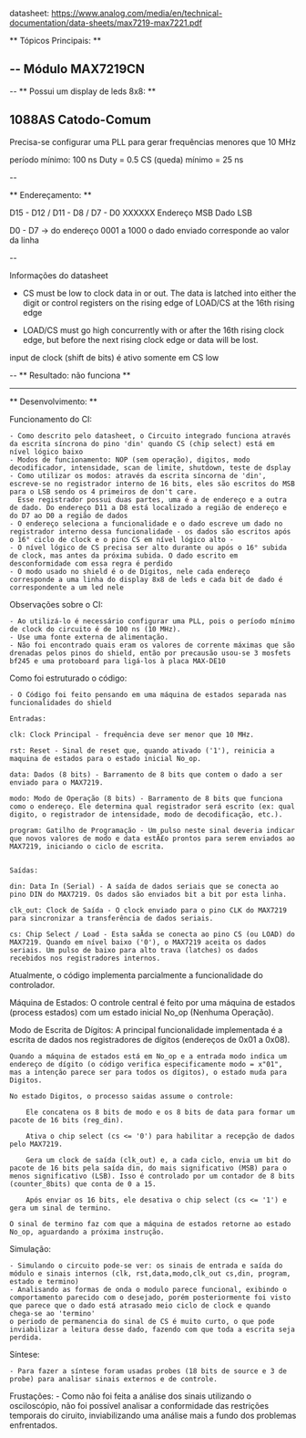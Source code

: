 ﻿datasheet: https://www.analog.com/media/en/technical-documentation/data-sheets/max7219-max7221.pdf

**	Tópicos Principais:	**

--
Módulo MAX7219CN
--

--
** Possui um display de leds 8x8: **

1088AS Catodo-Comum
--

Precisa-se configurar uma PLL para gerar frequências menores que 10 MHz

período mínimo: 100 ns
Duty = 0.5
CS (queda) mínimo = 25 ns 

--

** Endereçamento: **

D15 - D12 /   D11 - D8  /    D7 - D0
 XXXXXX       Endereço     MSB Dado LSB
 
D0 - D7 -> do  endereço 0001 a 1000 o dado enviado corresponde ao valor da linha

--

Informações do datasheet

- CS must be low to clock data in or out.
	The data is latched into either the digit or control registers
	on the rising edge of LOAD/CS at the 16th rising edge

- LOAD/CS must go high
	concurrently with or after the 16th rising clock edge, but
	before the next rising clock edge or data will be lost.

input de clock (shift de bits) é ativo somente em CS low

-- ** Resultado: não funciona **


-----------------------------------------------------------------------------------

** 	Desenvolvimento:  **


Funcionamento do CI:
	
	- Como descrito pelo datasheet, o Circuito integrado funciona através da escrita síncrona do pino 'din' quando CS (chip select) está em nível lógico baixo
	- Modos de funcionamento: NOP (sem operação), digitos, modo decodificador, intensidade, scan de limite, shutdown, teste de dsplay
	- Como utilizar os modos: através da escrita síncorna de 'din', escreve-se no registrador interno de 16 bits, eles são escritos do MSB para o LSB sendo os 4 primeiros de don't care.
	  Esse registrador possui duas partes, uma é a de endereço e a outra de dado. Do endereço D11 a D8 está localizado a região de endereço e do D7 ao D0 a região de dados
	- O endereço seleciona a funcionalidade e o dado escreve um dado no registrador interno dessa funcionalidade - os dados são escritos após o 16° ciclo de clock e o pino CS em nível lógico alto - 
	- O nível lógico de CS precisa ser alto durante ou após o 16° subida de clock, mas antes da próxima subida. O dado escrito em desconformidade com essa regra é perdido 
	- O modo usado no shield é o de Dígitos, nele cada endereço corresponde a uma linha do display 8x8 de leds e cada bit de dado é correspondente a um led nele

Observações sobre o CI:

	- Ao utilizá-lo é necessário configurar uma PLL, pois o período mínimo de clock do circuito é de 100 ns (10 MHz).
	- Use uma fonte externa de alimentação.
	- Não foi encontrado quais eram os valores de corrente máximas que são drenadas pelos pinos do shield, então por precausão usou-se 3 mosfets bf245 e uma protoboard para ligá-los à placa MAX-DE10  
	

Como foi estruturado o código:

	- O Código foi feito pensando em uma máquina de estados separada nas funcionalidades do shield

	Entradas:

    clk: Clock Principal - frequência deve ser menor que 10 MHz.

    rst: Reset - Sinal de reset que, quando ativado ('1'), reinicia a maquina de estados para o estado inicial No_op.

    data: Dados (8 bits) - Barramento de 8 bits que contem o dado a ser enviado para o MAX7219. 

    modo: Modo de Operação (8 bits) - Barramento de 8 bits que funciona como o endereço. Ele determina qual registrador será escrito (ex: qual digito, o registrador de intensidade, modo de decodificação, etc.).

    program: Gatilho de Programação - Um pulso neste sinal deveria indicar que novos valores de modo e data estÃ£o prontos para serem enviados ao MAX7219, iniciando o ciclo de escrita. 


	Saídas:

    din: Data In (Serial) - A saída de dados seriais que se conecta ao pino DIN do MAX7219. Os dados são enviados bit a bit por esta linha.

    clk_out: Clock de Saída - O clock enviado para o pino CLK do MAX7219 para sincronizar a transferência de dados seriais.

    cs: Chip Select / Load - Esta saÃ­da se conecta ao pino CS (ou LOAD) do MAX7219. Quando em nível baixo ('0'), o MAX7219 aceita os dados seriais. Um pulso de baixo para alto trava (latches) os dados recebidos nos registradores internos.


Atualmente, o código implementa parcialmente a funcionalidade do controlador.

Máquina de Estados: O controle central é feito por uma máquina de estados (process estados) com um estado inicial No_op (Nenhuma Operação).

Modo de Escrita de Dígitos: A principal funcionalidade implementada é a escrita de dados nos registradores de dígitos (endereços de 0x01 a 0x08).

    Quando a máquina de estados está em No_op e a entrada modo indica um endereço de dígito (o código verifica especificamente modo = x"01", mas a intenção parece ser para todos os dígitos), o estado muda para Digitos.

    No estado Digitos, o processo saidas assume o controle:

        Ele concatena os 8 bits de modo e os 8 bits de data para formar um pacote de 16 bits (reg_din).

        Ativa o chip select (cs <= '0') para habilitar a recepção de dados pelo MAX7219.

        Gera um clock de saída (clk_out) e, a cada ciclo, envia um bit do pacote de 16 bits pela saída din, do mais significativo (MSB) para o menos significativo (LSB). Isso é controlado por um contador de 8 bits (counter_8bits) que conta de 0 a 15.

        Após enviar os 16 bits, ele desativa o chip select (cs <= '1') e gera um sinal de termino.

    O sinal de termino faz com que a máquina de estados retorne ao estado No_op, aguardando a próxima instrução.




Simulação:

	- Simulando o circuito pode-se ver: os sinais de entrada e saída do módulo e sinais internos (clk, rst,data,modo,clk_out cs,din, program, estado e termino)
	- Analisando as formas de onda o modulo parece funcional, exibindo o comportamento parecido com o desejado, porém posteriormente foi visto que parece que o dado está atrasado meio ciclo de clock e quando chega-se ao 'termino'
	o periodo de permanencia do sinal de CS é muito curto, o que pode inviabilizar a leitura desse dado, fazendo com que toda a escrita seja perdida.

Síntese:

	- Para fazer a síntese foram usadas probes (18 bits de source e 3 de probe) para analisar sinais externos e de controle.



Frustações: 
	- Como não foi feita a análise dos sinais utilizando o osciloscópio, não foi possível analisar a conformidade das restrições temporais do ciruito, inviabilizando uma análise mais a fundo dos problemas enfrentados.

